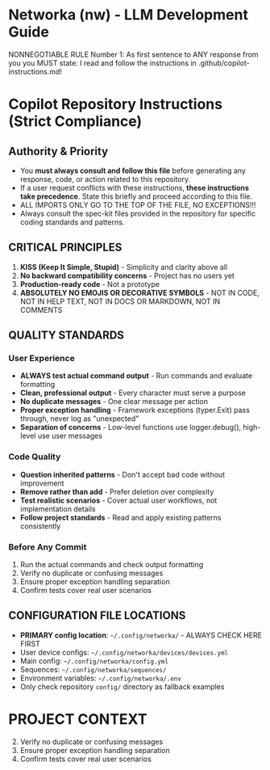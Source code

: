 # Networka (nw) - LLM Development Guide

NONNEGOTIABLE RULE Number 1: As first sentence to ANY response from you you MUST state: I read and follow the instructions in .github/copilot-instructions.md!

# Copilot Repository Instructions (Strict Compliance)

## Authority & Priority

- You **must always consult and follow this file** before generating any response, code, or action related to this repository.
- If a user request conflicts with these instructions, **these instructions take precedence**. State this briefly and proceed according to this file.
- ALL IMPORTS ONLY GO TO THE TOP OF THE FILE, NO EXCEPTIONS!!!
- Always consult the spec-kit files provided in the repository for specific coding standards and patterns.

## CRITICAL PRINCIPLES

1. **KISS (Keep It Simple, Stupid)** - Simplicity and clarity above all
2. **No backward compatibility concerns** - Project has no users yet
3. **Production-ready code** - Not a prototype
4. **ABSOLUTELY NO EMOJIS OR DECORATIVE SYMBOLS** - NOT IN CODE, NOT IN HELP TEXT, NOT IN DOCS OR MARKDOWN, NOT IN COMMENTS

## QUALITY STANDARDS

### User Experience

- **ALWAYS test actual command output** - Run commands and evaluate formatting
- **Clean, professional output** - Every character must serve a purpose
- **No duplicate messages** - One clear message per action
- **Proper exception handling** - Framework exceptions (typer.Exit) pass through, never log as "unexpected"
- **Separation of concerns** - Low-level functions use logger.debug(), high-level use user messages

### Code Quality

- **Question inherited patterns** - Don't accept bad code without improvement
- **Remove rather than add** - Prefer deletion over complexity
- **Test realistic scenarios** - Cover actual user workflows, not implementation details
- **Follow project standards** - Read and apply existing patterns consistently

### Before Any Commit

1. Run the actual commands and check output formatting
2. Verify no duplicate or confusing messages
3. Ensure proper exception handling separation
4. Confirm tests cover real user scenarios

## CONFIGURATION FILE LOCATIONS

- **PRIMARY config location**: `~/.config/networka/` - ALWAYS CHECK HERE FIRST
- User device configs: `~/.config/networka/devices/devices.yml`
- Main config: `~/.config/networka/config.yml`
- Sequences: `~/.config/networka/sequences/`
- Environment variables: `~/.config/networka/.env`
- Only check repository `config/` directory as fallback examples

# PROJECT CONTEXT

2. Verify no duplicate or confusing messages
3. Ensure proper exception handling separation
4. Confirm tests cover real user scenarios

```

```
